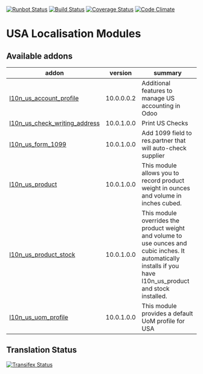 [![Runbot Status](https://runbot.odoo-community.org/runbot/badge/flat/203/10.0.svg)](https://runbot.odoo-community.org/runbot/repo/github-com-oca-l10n-usa-203)
[![Build Status](https://travis-ci.org/OCA/l10n-usa.svg?branch=10.0)](https://travis-ci.org/OCA/l10n-usa)
[![Coverage Status](https://coveralls.io/repos/OCA/l10n-usa/badge.svg?branch=10.0)](https://coveralls.io/r/OCA/l10n-usa?branch=10.0)
[![Code Climate](https://codeclimate.com/github/OCA/l10n-usa/badges/gpa.svg)](https://codeclimate.com/github/OCA/l10n-usa)

# USA Localisation Modules

[//]: # (addons)

Available addons
----------------
addon | version | summary
--- | --- | ---
[l10n_us_account_profile](l10n_us_account_profile/) | 10.0.0.0.2 | Additional features to manage US accounting in Odoo
[l10n_us_check_writing_address](l10n_us_check_writing_address/) | 10.0.1.0.0 | Print US Checks
[l10n_us_form_1099](l10n_us_form_1099/) | 10.0.1.0.0 | Add 1099 field to res.partner that will auto-check supplier
[l10n_us_product](l10n_us_product/) | 10.0.1.0.0 | This module allows you to record product weight in ounces and volume in inches cubed.
[l10n_us_product_stock](l10n_us_product_stock/) | 10.0.1.0.0 | This module overrides the product weight and volume to use ounces and cubic inches. It automatically installs if you have l10n_us_product and stock installed.
[l10n_us_uom_profile](l10n_us_uom_profile/) | 10.0.1.0.0 | This module provides a default UoM profile for USA

[//]: # (end addons)

Translation Status
------------------
[![Transifex Status](https://www.transifex.com/projects/p/OCA-l10n-usa-10-0/chart/image_png)](https://www.transifex.com/projects/p/OCA-l10n-usa-10-0)

